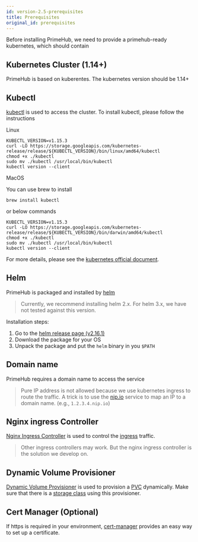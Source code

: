 ```yaml
---
id: version-2.5-prerequisites
title: Prerequisites
original_id: prerequisites
---
```


Before installing PrimeHub, we need to provide a primehub-ready kubernetes, which should contain

## Kubernetes Cluster (1.14+)

PrimeHub is based on kuberentes. The kubernetes version should be 1.14+

## Kubectl

[kubectl](https://kubernetes.io/docs/tasks/tools/install-kubectl/) is used to access the cluster. To install kubectl, please follow the instructions

  Linux

  ```
  KUBECTL_VERSION=v1.15.3
  curl -LO https://storage.googleapis.com/kubernetes-release/release/${KUBECTL_VERSION}/bin/linux/amd64/kubectl
  chmod +x ./kubectl
  sudo mv ./kubectl /usr/local/bin/kubectl
  kubectl version --client
  ```

  MacOS

  You can use brew to install

  ```
  brew install kubectl
  ```

  or below commands

  ```
  KUBECTL_VERSION=v1.15.3
  curl -LO https://storage.googleapis.com/kubernetes-release/release/${KUBECTL_VERSION}/bin/darwin/amd64/kubectl
  chmod +x ./kubectl
  sudo mv ./kubectl /usr/local/bin/kubectl
  kubectl version --client
  ```

  For more details, please see the [kubernetes official document](https://kubernetes.io/docs/tasks/tools/install-kubectl/).

## Helm

PrimeHub is packaged and installed by [helm]((https://helm.sh/docs/using_helm/))

  > Currently, we recommend installing helm 2.x. For helm 3.x, we have not tested against this version.

  Installation steps:

  1. Go to the [helm release page (v2.16.1)](https://github.com/helm/helm/releases/tag/v2.16.1)
  2. Download the package for your OS
  3. Unpack the package and put the `helm` binary in you `$PATH`


## Domain name

PrimeHub requires a domain name to access the service

  > Pure IP address is not allowed because we use kubernetes ingress to route the traffic. A trick is to use the [nip.io](https://nip.io/) service to map an IP to a domain name. (e.g., `1.2.3.4.nip.io`)

## Nginx ingress Controller

[Nginx Ingress Controller](https://github.com/kubernetes/ingress-nginx) is used to control the [ingress](https://kubernetes.io/docs/concepts/services-networking/ingress/) traffic. 

  > Other ingress controllers may work. But the nginx ingress controller is the solution we develop on.

## Dynamic Volume Provisioner

[Dynamic Volume Provisioner](https://kubernetes.io/docs/concepts/storage/dynamic-provisioning/) is used to provision a [PVC](https://kubernetes.io/docs/concepts/storage/persistent-volumes/) dynamically. Make sure that there is a [storage class](https://kubernetes.io/docs/concepts/storage/storage-classes/) using this provisioner.

## Cert Manager (Optional)
If https is required in your environment, [cert-manager](https://github.com/jetstack/cert-manager) provides an easy way to set up a certificate.
